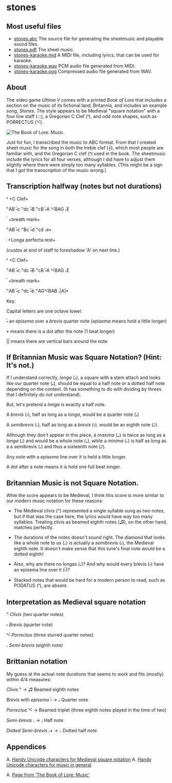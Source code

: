 # stones

## Most useful files

* [stones.abc](/src/stones.abc) The source file for generating the
  sheetmusic and playable sound files.
* [stones.pdf](../../raw/master/objects/stones.pdf) The sheet music.
* [stones-karaoke.mid](../../raw/master/objects/stones-karaoke.mid) A
  MIDI file, including lyrics, that can be used for karaoke. 
* [stones-karaoke.wav](../../raw/master/objects/stones-karaoke.wav)
  PCM audio file generated from MIDI.
* [stones-karaoke.ogg](../../raw/master/objects/stones-karaoke.ogg)
  Compressed audio file generated from WAV.

## About

The video game *Ultima V* comes with a printed *Book of Lore* that
includes a section on the music of its fictional land, Britannia, and
includes an example song, *Stones*. The style appears to be Medieval
"square notation" with a four line staff (𝄙), a Gregorian C Clef (𝇐),
and odd note shapes, such as PORRECTUS (𝇙).

![The Book of Lore: Music](../../raw/master/README.md.d/The%20Book%20of%20Lore:%20Music.jpg "Stones in pseudo-Medieval square notation")

Just for fun, I transcribed the music to ABC format. From that I
created sheet music for the song in both the treble clef (𝄞), which
most people are familiar with, and the Gregorian C clef (𝇐) used in
the book. The sheetmusic include the lyrics for all four verses,
although I did have to adjust them slightly where there were simply
too many syllables. (This might be a sign that I got the transcription
of the music wrong.)

## Transcription halfway (notes but not durations)

𝇐 +C Clef+

𝇕AB 𝆸̅c 𝇕dc 𝆸̅B 𝇕cB 𝆸̅A 𝇙BAG 𝆺E

𝄒 +breath mark+

𝇕AB 𝆸̅c 𝇕Bc 𝆸̅d 𝇕cd 𝆺e•

𝇁 +Longa perfecta rest+

(*custos* at end of staff to foreshadow 'A' on next line.)

𝇐 +C Clef+

𝇕AB 𝆸̅c 𝇕dc 𝆸̅B 𝇕cB 𝆸̅A 𝇙BAG 𝆺E

𝄒 +breath mark+

𝇕AB 𝆸̅c 𝇕dc 𝆸̅b 𝇕AG𝇙BAB  𝆺|A|•

Key: 

Capital letters are one octave lower.

𝆸̅ an *episema* over a *brevis* quarter note (*episema* means hold a little longer)

• means there is a dot after the note (1 beat longer)

|| means there are vertical bars around the note


## If Britannian Music was Square Notation? (Hint: It's not.)

If I understand correctly, *longa* (𝆷), a square with a stem attach
and looks like our quarter note (𝅘𝅥), should be equal to a half note or
a dotted half note depending on the context. (It has something to do
with dividing by threes that I definitely do *not* understand).

But, let's pretend a *longa* is exactly a half note.

A *brevis* (𝆸), half as long as a *longa*, would be a quarter
note (𝅘𝅥)

A *semibrevis* (𝆺), half as long as a *brevis* (𝆸), would be an eighth
note (𝅘𝅥𝅮). 

Although they don't appear in this piece, a *maxima* (𝆶) is twice as
long as a *longa* (𝆷) and would be a whole note (𝅝), while a *minima*
(𝆺𝅥) is half as long as a a semibrevis (𝆺) and thus a sixteenth note (𝅘𝅥𝅯).

Any note with a *episema* line over it is held a little longer.

A dot after a note means it is held one full beat longer.


## Britannian Music is not Square Notation.

Whie the score appears to be Medieval, I think this score is more
similar to our modern music notation for these reasons:

* The Medieval *clivis* (𝇕) represented a single syllable sung as two
notes, but if that was the case here, the lyrics would have way too
many syllables. Treating *clivis* as beamed eighth notes (♫), on the
other hand, matches perfectly.

* The durations of the notes doesn't sound right. The diamond that
looks like a whole note to us (𝅝) is actually a *semibrevis* (𝆺), the
Medieval eighth note. It doesn't make sense that this tune's final
note would be a dotted eighth!

* Also, why are there no longas (𝆷)? And why would every brevis (𝆸)
have an episema line over it (𝆸̅)?

* Stacked notes that would be hard for a modern person to read, such
as PODATUS (𝇔), are absent.

## Interpretation as Medieval square notation

𝇕 *Clivis* (two quarter notes)

𝆸 *Brevis* (quarter note)

𝇙 *Porrectus* (three slurred quarter notes)

𝆺 *Semi-brevis* (eighth note)


## Brittanian notation

My guess at the actual note durations that seems to work and fits
(mostly) within 4/4 measures:

*Clivis* 𝇕 → ♫ Beamed eighth notes

*Brevis* with *episema* 𝆸̅ → 𝅘𝅥 Quarter note

*Porrectus* 𝇙 → Beamed triplet (three eighth notes played in the time of two)

*Semi-brevis* 𝆺 → 𝅗𝅥 Half note

*Dotted Semi-brevis* 𝆺• → 𝅗𝅥𝅭 Dotted half note


## Appendices
A. [Handy Unicode characters for Medieval square notation](README.md.d/medieval.md)
A. [Handy Unicode characters for music in general](README.md.d/musical.md)

A. [Page from 'The Book of Lore: Music'](../../raw/master/README.md.d/The%20Book%20of%20Lore:%20Music.jpg "Copyright 1988 Lord British & Origin")



